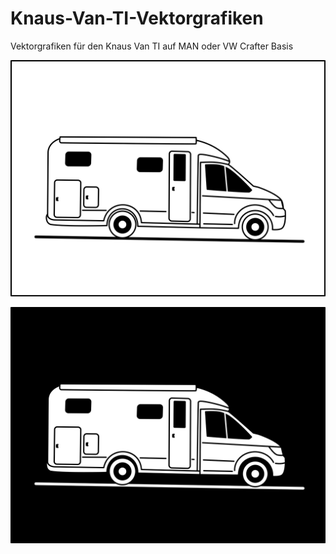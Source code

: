 # Knaus-Van-TI-Vektorgrafiken
Vektorgrafiken für den Knaus Van TI auf MAN oder VW Crafter Basis

![Knaus Van TI white background](https://github.com/dspetrich/Knaus-Van-TI-Vektorgrafiken/blob/main/Knaus_Van_TI_wbg.png)

![Knaus Van TI black background](https://github.com/dspetrich/Knaus-Van-TI-Vektorgrafiken/blob/main/Knaus_Van_TI_bbg.png)

